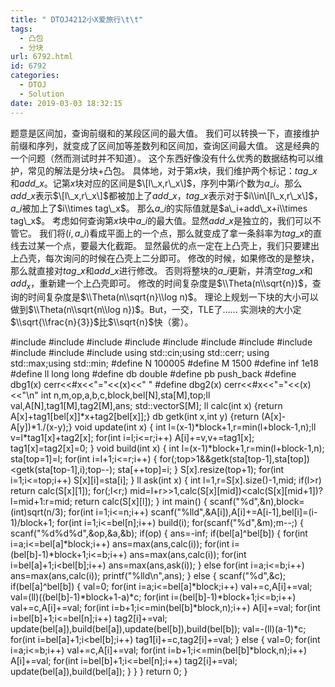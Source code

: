 ```yaml
---
title: " DTOJ4212小X爱旅行\t\t"
tags:
  - 凸包
  - 分块
url: 6792.html
id: 6792
categories:
  - DTOJ
  - Solution
date: 2019-03-03 18:32:15
---
```


题意是区间加，查询前缀和的某段区间的最大值。 我们可以转换一下，直接维护前缀和序列，就变成了区间加等差数列和区间加，查询区间最大值。 这是经典的一个问题（然而测试时并不知道）。 这个东西好像没有什么优秀的数据结构可以维护，常见的解法是分块+凸包。 具体地，对于第$x$块，我们维护两个标记：$tag\_x$和$add\_x$。记第$x$块对应的区间是$\[l\_x,r\_x\]$，序列中第$i$个数为$a\_i$。那么$add\_x$表示$\[l\_x,r\_x\]$都被加上了$add\_x$，$tag\_x$表示对于$i\\in\[l\_x,r\_x\]$，$a\_i$被加上了$i\\times tag\_x$。 那么$a\_i$的实际值就是$a\_i+add\_x+i\\times tag\_x$。 考虑如何查询第$x$块中$a\_i$的最大值。显然$add\_x$是独立的，我们可以不管它。 我们将$(i,a\_i)$看成平面上的一个点，那么就变成了拿一条斜率为$tag\_x$的直线去过某一个点，要最大化截距。 显然最优的点一定在上凸壳上，我们只要建出上凸壳，每次询问的时候在凸壳上二分即可。 修改的时候，如果修改的是整块，那么就直接对$tag\_x$和$add\_x$进行修改。 否则将整块的$a\_i$更新，并清空$tag\_x$和$add_x$，重新建一个上凸壳即可。 修改的时间复杂度是$\\Theta(n\\sqrt{n})$，查询的时间复杂度是$\\Theta(n\\sqrt{n}\\log n)$。 理论上规划一下块的大小可以做到$\\Theta(n\\sqrt{n\\log n})$。But，一交，TLE了…… 实测块的大小定$\\sqrt{\\frac{n}{3}}$比$\\sqrt{n}$快（雾）。

#include<iostream>
#include<cstdio>
#include<cstdlib>
#include<cmath>
#include<cstring>
#include<string>
#include<algorithm>
#include<queue>
#include<vector>
#include<set>
#include<map>
using std::cin;using std::cerr;
using std::max;using std::min;
#define N 100005
#define M 1500
#define inf 1e18
#define ll long long
#define db double
#define pb push_back
#define dbg1(x) cerr<<#x<<"="<<(x)<<" "
#define dbg2(x) cerr<<#x<<"="<<(x)<<"\\n"
int n,m,op,a,b,c,block,bel\[N\],sta\[M\],top;ll val,A\[N\],tag1\[M\],tag2\[M\],ans;
std::vector<int>S\[M\];
ll calc(int x) {return A\[x\]+tag1\[bel\[x\]\]*x+tag2\[bel\[x\]\];}
db getk(int x,int y) {return (A\[x\]-A\[y\])*1./(x-y);}
void update(int x)
{
	int l=(x-1)\*block+1,r=min(l+block-1,n);ll v=l\*tag1\[x\]+tag2\[x\]; 
	for(int i=l;i<=r;i++) A\[i\]+=v,v+=tag1\[x\];
	tag1\[x\]=tag2\[x\]=0;
}
void build(int x)
{
	int l=(x-1)*block+1,r=min(l+block-1,n);
	sta\[top=1\]=l;
	for(int i=l+1;i<=r;i++)
	{
		for(;top>1&&getk(sta\[top-1\],sta\[top\])<getk(sta\[top-1\],i);top--);
		sta\[++top\]=i;
	}
	S\[x\].resize(top+1);
	for(int i=1;i<=top;i++) S\[x\]\[i\]=sta\[i\];
}
ll ask(int x)
{
	int l=1,r=S\[x\].size()-1,mid;
	if(l>r) return calc(S\[x\]\[1\]);
	for(;l<r;) mid=l+r>>1,calc(S\[x\]\[mid\])<calc(S\[x\]\[mid+1\])?l=mid+1:r=mid;
	return calc(S\[x\]\[l\]);
}
int main()
{
	scanf("%d",&n),block=(int)sqrt(n/3);
	for(int i=1;i<=n;i++) scanf("%lld",&A\[i\]),A\[i\]+=A\[i-1\],bel\[i\]=(i-1)/block+1;
	for(int i=1;i<=bel\[n\];i++) build(i);
	for(scanf("%d",&m);m--;)
	{
		scanf("%d%d%d",&op,&a,&b);
		if(op)
		{
			ans=-inf;
			if(bel\[a\]^bel\[b\])
			{
				for(int i=a;i<=bel\[a\]*block;i++) ans=max(ans,calc(i));
				for(int i=(bel\[b\]-1)*block+1;i<=b;i++) ans=max(ans,calc(i));
				for(int i=bel\[a\]+1;i<bel\[b\];i++) ans=max(ans,ask(i)); 
			}
			else for(int i=a;i<=b;i++) ans=max(ans,calc(i));
			printf("%lld\\n",ans);
		}
		else
		{
			scanf("%d",&c);
			if(bel\[a\]^bel\[b\])
			{
				val=0;
				for(int i=a;i<=bel\[a\]*block;i++) val+=c,A\[i\]+=val;
				val=(ll)((bel\[b\]-1)\*block+1-a)\*c;
				for(int i=(bel\[b\]-1)*block+1;i<=b;i++) val+=c,A\[i\]+=val;
				for(int i=b+1;i<=min(bel\[b\]*block,n);i++) A\[i\]+=val;
				for(int i=bel\[b\]+1;i<=bel\[n\];i++) tag2\[i\]+=val;
				update(bel\[a\]),build(bel\[a\]),update(bel\[b\]),build(bel\[b\]);
				val=-(ll)(a-1)*c;
				for(int i=bel\[a\]+1;i<bel\[b\];i++) tag1\[i\]+=c,tag2\[i\]+=val; 
			}
			else
			{
				val=0;
				for(int i=a;i<=b;i++) val+=c,A\[i\]+=val;
				for(int i=b+1;i<=min(bel\[b\]*block,n);i++) A\[i\]+=val;
				for(int i=bel\[b\]+1;i<=bel\[n\];i++) tag2\[i\]+=val;
				update(bel\[a\]),build(bel\[a\]);
			}
		}
	}
	return 0;
}